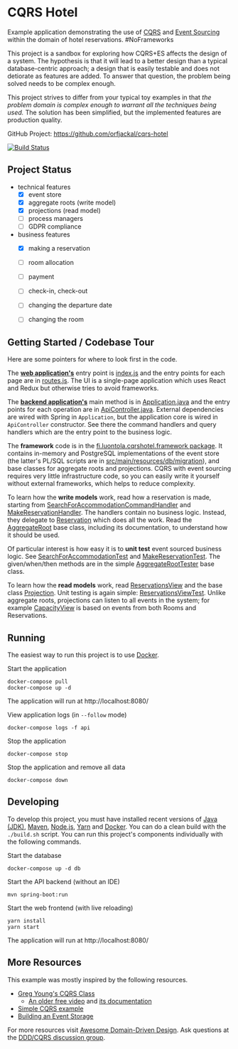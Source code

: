 
# CQRS Hotel

Example application demonstrating the use of [CQRS](http://martinfowler.com/bliki/CQRS.html) and [Event Sourcing](http://martinfowler.com/eaaDev/EventSourcing.html) within the domain of hotel reservations. #NoFrameworks

This project is a sandbox for exploring how CQRS+ES affects the design of a system. The hypothesis is that it will lead to a better design than a typical database-centric approach; a design that is easily testable and does not detiorate as features are added. To answer that question, the problem being solved needs to be complex enough.

This project strives to differ from your typical toy examples in that *the problem domain is complex enough to warrant all the techniques being used.* The solution has been simplified, but the implemented features are production quality.

GitHub Project: <https://github.com/orfjackal/cqrs-hotel>

[![Build Status](https://travis-ci.org/orfjackal/cqrs-hotel.svg?branch=master)](https://travis-ci.org/orfjackal/cqrs-hotel)


## Project Status

- technical features
    - [x] event store
    - [x] aggregate roots (write model)
    - [x] projections (read model)
    - [ ] process managers
    - [ ] GDPR compliance
- business features
    - [x] making a reservation
    - [ ] room allocation
    - [ ] payment
    - [ ] check-in, check-out
    - [ ] changing the departure date
    - [ ] changing the room


## Getting Started / Codebase Tour

Here are some pointers for where to look first in the code.

The [**web application's**](https://github.com/orfjackal/cqrs-hotel/tree/master/src/main/js) entry point is [index.js](https://github.com/orfjackal/cqrs-hotel/blob/master/src/main/js/index.js) and the entry points for each page are in [routes.js](https://github.com/orfjackal/cqrs-hotel/blob/master/src/main/js/routes.js). The UI is a single-page application which uses React and Redux but otherwise tries to avoid frameworks.

The [**backend application's**](https://github.com/orfjackal/cqrs-hotel/tree/master/src/main/java/fi/luontola/cqrshotel) main method is in [Application.java](https://github.com/orfjackal/cqrs-hotel/blob/master/src/main/java/fi/luontola/cqrshotel/Application.java) and the entry points for each operation are in [ApiController.java](https://github.com/orfjackal/cqrs-hotel/blob/master/src/main/java/fi/luontola/cqrshotel/ApiController.java). External dependencies are wired with Spring in `Application`, but the application core is wired in `ApiController` constructor. See there the command handlers and query handlers which are the entry point to the business logic.

The **framework** code is in the [fi.luontola.cqrshotel.framework package](https://github.com/orfjackal/cqrs-hotel/tree/master/src/main/java/fi/luontola/cqrshotel/framework). It contains in-memory and PostgreSQL implementations of the event store (the latter's PL/SQL scripts are in [src/main/resources/db/migration](https://github.com/orfjackal/cqrs-hotel/tree/master/src/main/resources/db/migration)), and base classes for aggregate roots and projections. CQRS with event sourcing requires very little infrastructure code, so you can easily write it yourself without external frameworks, which helps to reduce complexity.

To learn how the **write models** work, read how a reservation is made, starting from [SearchForAccommodationCommandHandler](https://github.com/orfjackal/cqrs-hotel/blob/master/src/main/java/fi/luontola/cqrshotel/reservation/commands/SearchForAccommodationCommandHandler.java) and [MakeReservationHandler](https://github.com/orfjackal/cqrs-hotel/blob/master/src/main/java/fi/luontola/cqrshotel/reservation/commands/MakeReservationHandler.java). The handlers contain no business logic. Instead, they delegate to [Reservation](https://github.com/orfjackal/cqrs-hotel/blob/master/src/main/java/fi/luontola/cqrshotel/reservation/Reservation.java) which does all the work. Read the [AggregateRoot](https://github.com/orfjackal/cqrs-hotel/blob/master/src/main/java/fi/luontola/cqrshotel/framework/AggregateRoot.java) base class, including its documentation, to understand how it should be used.

Of particular interest is how easy it is to **unit test** event sourced business logic. See [SearchForAccommodationTest](https://github.com/orfjackal/cqrs-hotel/blob/master/src/test/java/fi/luontola/cqrshotel/reservation/SearchForAccommodationTest.java) and [MakeReservationTest](https://github.com/orfjackal/cqrs-hotel/blob/master/src/test/java/fi/luontola/cqrshotel/reservation/MakeReservationTest.java). The given/when/then methods are in the simple [AggregateRootTester](https://github.com/orfjackal/cqrs-hotel/blob/master/src/test/java/fi/luontola/cqrshotel/framework/AggregateRootTester.java) base class.

To learn how the **read models** work, read [ReservationsView](https://github.com/orfjackal/cqrs-hotel/blob/master/src/main/java/fi/luontola/cqrshotel/reservation/queries/ReservationsView.java) and the base class [Projection](https://github.com/orfjackal/cqrs-hotel/blob/master/src/main/java/fi/luontola/cqrshotel/framework/Projection.java). Unit testing is again simple: [ReservationsViewTest](https://github.com/orfjackal/cqrs-hotel/blob/master/src/test/java/fi/luontola/cqrshotel/reservation/queries/ReservationsViewTest.java). Unlike aggregate roots, projections can listen to all events in the system; for example [CapacityView](https://github.com/orfjackal/cqrs-hotel/blob/master/src/main/java/fi/luontola/cqrshotel/capacity/CapacityView.java) is based on events from both Rooms and Reservations.


## Running

The easiest way to run this project is to use [Docker](https://www.docker.com/community-edition).

Start the application

    docker-compose pull
    docker-compose up -d 

The application will run at http://localhost:8080/

View application logs (in `--follow` mode)

    docker-compose logs -f api

Stop the application

    docker-compose stop

Stop the application and remove all data 

    docker-compose down


## Developing

To develop this project, you must have installed recent versions of [Java (JDK)](http://www.oracle.com/technetwork/java/javase/downloads/), [Maven](https://maven.apache.org/), [Node.js](https://nodejs.org/), [Yarn](https://yarnpkg.com/) and [Docker](https://www.docker.com/community-edition). You can do a clean build with the `./build.sh` script. You can run this project's components individually with the following commands.

Start the database

    docker-compose up -d db

Start the API backend (without an IDE)

    mvn spring-boot:run

Start the web frontend (with live reloading)

    yarn install
    yarn start

The application will run at http://localhost:8080/


## More Resources

This example was mostly inspired by the following resources.

* [Greg Young's CQRS Class](https://goodenoughsoftware.net/online-videos/)
    * [An older free video](https://www.youtube.com/watch?v=whCk1Q87_ZI) and [its documentation](https://cqrs.wordpress.com/documents/)
* [Simple CQRS example](https://github.com/gregoryyoung/m-r)
* [Building an Event Storage](https://cqrs.wordpress.com/documents/building-event-storage/)

For more resources visit [Awesome Domain-Driven Design](https://github.com/heynickc/awesome-ddd). Ask questions at the [DDD/CQRS discussion group](https://groups.google.com/forum/#!forum/dddcqrs).
